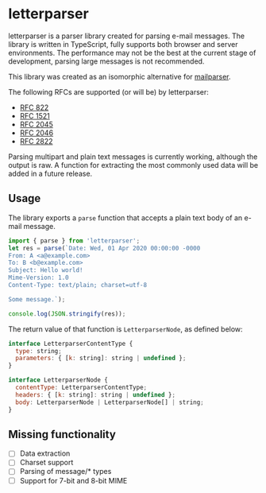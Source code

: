 # letterparser

letterparser is a parser library created for parsing e-mail messages. The library is written in TypeScript, fully supports both browser and server environments. The performance may not be the best at the current stage of development, parsing large messages is not recommended.

This library was created as an isomorphic alternative for [mailparser](https://github.com/nodemailer/mailparser).

The following RFCs are supported (or will be) by letterparser:

- [RFC 822](https://www.w3.org/Protocols/rfc822/)
- [RFC 1521](https://tools.ietf.org/html/rfc1521)
- [RFC 2045](https://tools.ietf.org/html/rfc2045)
- [RFC 2046](https://tools.ietf.org/html/rfc2046)
- [RFC 2822](https://tools.ietf.org/html/rfc2822)

Parsing multipart and plain text messages is currently working, although the output is raw. A function for extracting the most commonly used data will be added in a future release.

## Usage

The library exports a `parse` function that accepts a plain text body of an e-mail message.

```js
import { parse } from 'letterparser';
let res = parse(`Date: Wed, 01 Apr 2020 00:00:00 -0000
From: A <a@example.com>
To: B <b@example.com>
Subject: Hello world!
Mime-Version: 1.0
Content-Type: text/plain; charset=utf-8

Some message.`);

console.log(JSON.stringify(res));
```

The return value of that function is `LetterparserNode`, as defined below:

```js
interface LetterparserContentType {
  type: string;
  parameters: { [k: string]: string | undefined };
}

interface LetterparserNode {
  contentType: LetterparserContentType;
  headers: { [k: string]: string | undefined };
  body: LetterparserNode | LetterparserNode[] | string;
}
```

## Missing functionality

- [ ] Data extraction
- [ ] Charset support
- [ ] Parsing of message/\* types
- [ ] Support for 7-bit and 8-bit MIME
